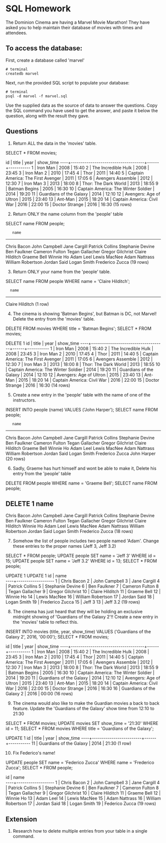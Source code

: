 # SQL Homework

The Dominion Cinema are having a Marvel Movie Marathon! They have asked you to help maintain their database of movies with times and attendees.

## To access the database:

First, create a database called 'marvel'
```
# terminal
createdb marvel
```

Next, run the provided SQL script to populate your database:
```
# terminal
psql -d marvel -f marvel.sql
```

Use the supplied data as the source of data to answer the questions.  Copy the SQL command you have used to get the answer, and paste it below the question, along with the result they gave.

## Questions

1. Return ALL the data in the 'movies' table.

SELECT * FROM movies;

 id |                title                | year | show_time 
----+-------------------------------------+------+-----------
  1 | Iron Man                            | 2008 | 15:40
  2 | The Incredible Hulk                 | 2008 | 23:45
  3 | Iron Man 2                          | 2010 | 17:45
  4 | Thor                                | 2011 | 14:40
  5 | Captain America: The First Avenger  | 2011 | 17:05
  6 | Avengers Assemble                   | 2012 | 12:30
  7 | Iron Man 3                          | 2013 | 18:00
  8 | Thor: The Dark World                | 2013 | 18:55
  9 | Batman Begins                       | 2005 | 16:30
 10 | Captain America: The Winter Soldier | 2014 | 19:20
 11 | Guardians of the Galaxy             | 2014 | 12:10
 12 | Avengers: Age of Ultron             | 2015 | 23:40
 13 | Ant-Man                             | 2015 | 18:20
 14 | Captain America: Civil War          | 2016 | 22:00
 15 | Doctor Strange                      | 2016 | 16:30
(15 rows)

2. Return ONLY the name column from the 'people' table

SELECT name FROM people;

       name        
-------------------
 Chris Bacon
 John Campbell
 Jane Cargill
 Patrick Collins
 Stephanie Devine
 Ben Faulkner
 Cameron Fulton
 Tegan Gallacher
 Gregor Gilchrist
 Claire Hilditch
 Graeme Bell
 Winnie Ho
 Adam Leel
 Lewis MacNee
 Adam Nattrass
 William Robertson
 Jordan Said
 Logan Smith
 Frederico Zucca
(19 rows)

3. Return ONLY your name from the 'people' table.

SELECT name FROM people WHERE name = 'Claire Hilditch';

      name       
-----------------
 Claire Hilditch
(1 row)


4. The cinema is showing 'Batman Begins', but Batman is DC, not Marvel! Delete the entry from the 'movies' table.

DELETE FROM movies WHERE title = 'Batman Begins';
SELECT * FROM movies;

DELETE 1
 id |                title                | year | show_time 
----+-------------------------------------+------+-----------
  1 | Iron Man                            | 2008 | 15:40
  2 | The Incredible Hulk                 | 2008 | 23:45
  3 | Iron Man 2                          | 2010 | 17:45
  4 | Thor                                | 2011 | 14:40
  5 | Captain America: The First Avenger  | 2011 | 17:05
  6 | Avengers Assemble                   | 2012 | 12:30
  7 | Iron Man 3                          | 2013 | 18:00
  8 | Thor: The Dark World                | 2013 | 18:55
 10 | Captain America: The Winter Soldier | 2014 | 19:20
 11 | Guardians of the Galaxy             | 2014 | 12:10
 12 | Avengers: Age of Ultron             | 2015 | 23:40
 13 | Ant-Man                             | 2015 | 18:20
 14 | Captain America: Civil War          | 2016 | 22:00
 15 | Doctor Strange                      | 2016 | 16:30
(14 rows)

5. Create a new entry in the 'people' table with the name of one of the instructors.

INSERT INTO people (name) VALUES ('John Harper');
SELECT name FROM people;

       name        
-------------------
 Chris Bacon
 John Campbell
 Jane Cargill
 Patrick Collins
 Stephanie Devine
 Ben Faulkner
 Cameron Fulton
 Tegan Gallacher
 Gregor Gilchrist
 Claire Hilditch
 Graeme Bell
 Winnie Ho
 Adam Leel
 Lewis MacNee
 Adam Nattrass
 William Robertson
 Jordan Said
 Logan Smith
 Frederico Zucca
 John Harper
(20 rows)


6. Sadly, Graeme has hurt himself and wont be able to make it, Delete his entry from the 'people' table

DELETE FROM people WHERE name = 'Graeme Bell';
SELECT name FROM people;

DELETE 1
       name        
-------------------
 Chris Bacon
 John Campbell
 Jane Cargill
 Patrick Collins
 Stephanie Devine
 Ben Faulkner
 Cameron Fulton
 Tegan Gallacher
 Gregor Gilchrist
 Claire Hilditch
 Winnie Ho
 Adam Leel
 Lewis MacNee
 Adam Nattrass
 William Robertson
 Jordan Said
 Logan Smith
 Frederico Zucca
(18 rows)


7. Somehow the list of people includes two people named 'Adam'. Change these entries to the proper names (Jeff 3, Jeff 3.2)

SELECT * FROM people;
UPDATE people SET name = 'Jeff 3' WHERE id = 15;
UPDATE people SET name = 'Jeff 3.2' WHERE id = 13;
SELECT * FROM people;

UPDATE 1
UPDATE 1
 id |       name        
----+-------------------
  1 | Chris Bacon
  2 | John Campbell
  3 | Jane Cargill
  4 | Patrick Collins
  5 | Stephanie Devine
  6 | Ben Faulkner
  7 | Cameron Fulton
  8 | Tegan Gallacher
  9 | Gregor Gilchrist
 10 | Claire Hilditch
 11 | Graeme Bell
 12 | Winnie Ho
 14 | Lewis MacNee
 16 | William Robertson
 17 | Jordan Said
 18 | Logan Smith
 19 | Frederico Zucca
 15 | Jeff 3
 13 | Jeff 3.2
(19 rows)

8. The cinema has just heard that they will be holding an exclusive midnight showing of 'Guardians of the Galaxy 2'!! Create a new entry in the 'movies' table to reflect this.

INSERT INTO movies (title, year, show_time) VALUES ('Guardians of the Galaxy 2', 2016, '00:00');
SELECT * FROM movies;


 id |                title                | year | show_time 
----+-------------------------------------+------+-----------
  1 | Iron Man                            | 2008 | 15:40
  2 | The Incredible Hulk                 | 2008 | 23:45
  3 | Iron Man 2                          | 2010 | 17:45
  4 | Thor                                | 2011 | 14:40
  5 | Captain America: The First Avenger  | 2011 | 17:05
  6 | Avengers Assemble                   | 2012 | 12:30
  7 | Iron Man 3                          | 2013 | 18:00
  8 | Thor: The Dark World                | 2013 | 18:55
  9 | Batman Begins                       | 2005 | 16:30
 10 | Captain America: The Winter Soldier | 2014 | 19:20
 11 | Guardians of the Galaxy             | 2014 | 12:10
 12 | Avengers: Age of Ultron             | 2015 | 23:40
 13 | Ant-Man                             | 2015 | 18:20
 14 | Captain America: Civil War          | 2016 | 22:00
 15 | Doctor Strange                      | 2016 | 16:30
 16 | Guardians of the Galaxy 2           | 2016 | 00:00
(16 rows)

9. The cinema would also like to make the Guardian movies a back to back feature. Update the 'Guardians of the Galaxy' show time from 12:10 to 21:30

SELECT * FROM movies;
UPDATE movies SET show_time = '21:30' WHERE id = 11;
SELECT * FROM movies WHERE title = 'Guardians of the Galaxy';

UPDATE 1
 id |          title          | year | show_time 
----+-------------------------+------+-----------
 11 | Guardians of the Galaxy | 2014 | 21:30
(1 row)

10. Fix Federico's name!

UPDATE people SET name = 'Federico Zucca' WHERE name = 'Frederico Zucca';
SELECT * FROM people;

 id |       name        
----+-------------------
  1 | Chris Bacon
  2 | John Campbell
  3 | Jane Cargill
  4 | Patrick Collins
  5 | Stephanie Devine
  6 | Ben Faulkner
  7 | Cameron Fulton
  8 | Tegan Gallacher
  9 | Gregor Gilchrist
 10 | Claire Hilditch
 11 | Graeme Bell
 12 | Winnie Ho
 13 | Adam Leel
 14 | Lewis MacNee
 15 | Adam Nattrass
 16 | William Robertson
 17 | Jordan Said
 18 | Logan Smith
 19 | Federico Zucca
(19 rows)

## Extension

1. Research how to delete multiple entries from your table in a single command.



